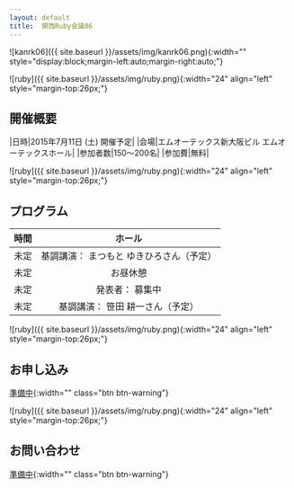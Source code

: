 ```yaml
---
layout: default
title:  関西Ruby会議06
---
```


![kanrk06]({{ site.baseurl }}/assets/img/kanrk06.png){:width="" style="display:block;margin-left:auto;margin-right:auto;"}

![ruby]({{ site.baseurl }}/assets/img/ruby.png){:width="24" align="left" style="margin-top:26px;"}

## 開催概要

|日時|2015年7月11日 (土) 開催予定|
|会場|エムオーテックス新大阪ビル エムオーテックスホール|
|参加者数|150～200名|
|参加費|無料|

![ruby]({{ site.baseurl }}/assets/img/ruby.png){:width="24" align="left" style="margin-top:26px;"}

## プログラム

|時間|ホール|
|:-|:-:|
|未定|基調講演： まつもと ゆきひろさん（予定）|
|未定|お昼休憩|
|未定|発表者： 募集中|
|未定|基調講演： 笹田 耕一さん（予定）|

![ruby]({{ site.baseurl }}/assets/img/ruby.png){:width="24" align="left" style="margin-top:26px;"}

## お申し込み

[準備中](#){:width="" class="btn btn-warning"}

![ruby]({{ site.baseurl }}/assets/img/ruby.png){:width="24" align="left" style="margin-top:26px;"}

## お問い合わせ

[準備中](#){:width="" class="btn btn-warning"}
